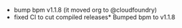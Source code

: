 * bump bpm v1.1.8 (it moved org to @cloudfoundry)
* fixed CI to cut compiled releases* Bumped bpm to v1.1.8
